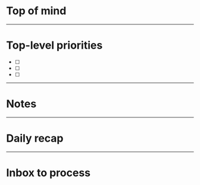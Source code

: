 # Top of mind




---
# Top-level priorities
- [ ] 
- [ ] 
- [ ] 


---
# Notes



--- 
# Daily recap





--- 
# Inbox to process


